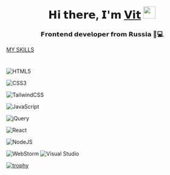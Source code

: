 <h1 align="center">𝗛𝗶 𝘁𝗵𝗲𝗿𝗲, 𝗜'𝗺 <a href="#">𝗩𝗶𝘁</a>
<img src="https://github.com/blackcater/blackcater/raw/main/images/Hi.gif" height="32"/></h1>
<h3 align="center">𝗙𝗿𝗼𝗻𝘁𝗲𝗻𝗱 𝗱𝗲𝘃𝗲𝗹𝗼𝗽𝗲𝗿 𝗳𝗿𝗼𝗺 𝗥𝘂𝘀𝘀𝗶𝗮 👾💻</h3>

<a href="#">MY SKILLS</a>
<h1></h1>

![HTML5](https://img.shields.io/badge/html5-%23E34F26.svg?style=for-the-badge&logo=html5&logoColor=white)

![CSS3](https://img.shields.io/badge/css3-%231572B6.svg?style=for-the-badge&logo=css3&logoColor=white)

![TailwindCSS](https://img.shields.io/badge/tailwindcss-%2338B2AC.svg?style=for-the-badge&logo=tailwind-css&logoColor=white)

![JavaScript](https://img.shields.io/badge/javascript-%23323330.svg?style=for-the-badge&logo=javascript&logoColor=%23F7DF1E)

![jQuery](https://img.shields.io/badge/jquery-%230769AD.svg?style=for-the-badge&logo=jquery&logoColor=white)

![React](https://img.shields.io/badge/react-%2320232a.svg?style=for-the-badge&logo=react&logoColor=%2361DAFB)

![NodeJS](https://img.shields.io/badge/node.js-6DA55F?style=for-the-badge&logo=node.js&logoColor=white)

![WebStorm](https://img.shields.io/badge/webstorm-143?style=for-the-badge&logo=webstorm&logoColor=white&color=black)
![Visual Studio](https://img.shields.io/badge/Visual%20Studio-5C2D91.svg?style=for-the-badge&logo=visual-studio&logoColor=white)

[![trophy](https://github-profile-trophy.vercel.app/?username=ryo-ma)](https://github.com/ryo-ma/github-profile-trophy)

